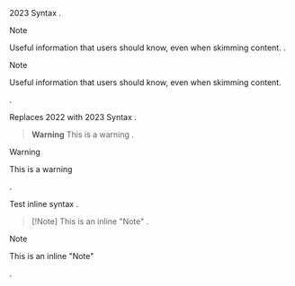 2023 Syntax
.
> [!NOTE]
> Useful information that users should know, even when skimming content.
.
<div class="markdown-alert markdown-alert-note">
<p class="markdown-alert-title">Note</p>
<p>Useful information that users should know, even when skimming content.</p>
</div>
.

Replaces 2022 with 2023 Syntax
.
> **Warning**
> This is a warning
.
<div class="markdown-alert markdown-alert-warning">
<p class="markdown-alert-title">Warning</p>
<p>This is a warning</p>
</div>
.

Test inline syntax
.
> \[!Note\] This is an inline "Note"
.
<div class="markdown-alert markdown-alert-note">
<p class="markdown-alert-title">Note</p>
<p>This is an inline &quot;Note&quot;</p>
</div>
.
